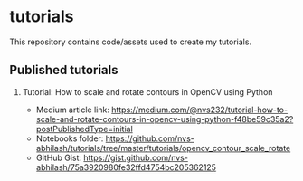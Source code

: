 # tutorials

This repository contains code/assets used to create my tutorials.

## Published tutorials

1. Tutorial: How to scale and rotate contours in OpenCV using Python

    * Medium article link: https://medium.com/@nvs232/tutorial-how-to-scale-and-rotate-contours-in-opencv-using-python-f48be59c35a2?postPublishedType=initial
    * Notebooks folder: https://github.com/nvs-abhilash/tutorials/tree/master/tutorials/opencv_contour_scale_rotate
    * GitHub Gist: https://gist.github.com/nvs-abhilash/75a3920980fe32ffd4754bc205362125